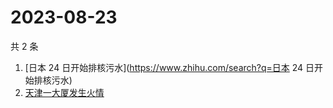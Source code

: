 # 2023-08-23

共 2 条

<!-- BEGIN ZHIHUSEARCH -->
<!-- 最后更新时间 Wed Aug 23 2023 06:07:48 GMT+0800 (China Standard Time) -->
1. [日本 24 日开始排核污水](https://www.zhihu.com/search?q=日本 24 日开始排核污水)
1. [天津一大厦发生火情](https://www.zhihu.com/search?q=天津一大厦发生火情)
<!-- END ZHIHUSEARCH -->
